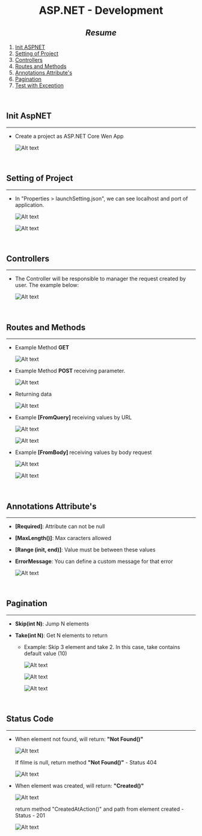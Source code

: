 <h1 align="center" id="installEntityFramework"> ASP.NET - Development </h1>

<h2 id="files" align="center"> <i> Resume </i></h2>

<ol>
<li><a href="#init"> Init ASPNET </a></li>
<li><a href="#setting"> Setting of Project </a></li>
<li><a href="#controller"> Controllers </a></li>
<li><a href="#routes"> Routes and Methods </a></li>
<li><a href="#annotationAttributes"> Annotations Attribute's </a></li>
<li><a href="#pagination"> Pagination </a></li>
<li><a href="#exception"> Test with Exception </a></li>
</ol>

</br>
<h2 id="testUnit"> Init AspNET </h2>
<hr>

- <p> Create a project as ASP.NET Core Wen App </p>
        
    ![Alt text](image.png)

</p> 

</br>
<h2 id="setting"> Setting of Project </h2>
<hr>

- <p> In "Properties > launchSetting.json", we can see localhost and port of application. </p>

    ![Alt text](image-1.png)

    ![Alt text](image-2.png)

</br>
<h2 id="controller"> Controllers </h2>
<hr>

- <p> The Controller will be responsible to manager the request created by user. The example below: </p>

    ![Alt text](image-4.png)


</br>
<h2 id="routes"> Routes and Methods </h2>
<hr>

- <p> Example Method <b> GET </b> </p>

    ![Alt text](image-5.png)

- <p> Example Method <b> POST </b> receiving parameter. </p>

    ![Alt text](image-6.png)

- <p> Returning data </p>

    ![Alt text](image-8.png)

- <p> Example <b> [FromQuery] </b> receiving values by URL

    ![Alt text](image-9.png)

    ![Alt text](image-10.png)
    
- <p> Example <b> [FromBody] </b> receiving values by body request

    ![Alt text](image-11.png)
    
    ![Alt text](image-13.png)


</br>
<h2 id="annotationAttributes"> Annotations Attribute's </h2>
<hr>

- <p> <b> [Required]</b>: Attribute can not be null</p>
- <p> <b> [MaxLength()]</b>: Max caracters allowed</p>
- <p> <b> [Range (init, end)]</b>: Value must be between these values </p>
- <p> <b> ErrorMessage</b>: You can define a custom message for that error</p>

    ![Alt text](image-7.png)


</br>
<h2 id="pagination"> Pagination </h2>
<hr>

- <p> <b> Skip(int N)</b>: Jump N elements
- <p> <b> Take(int N)</b>: Get N elements to return

  -   Example: Skip 3 element and take 2. In this case, take contains default value (10)

        ![Alt text](image-20.png)

        ![Alt text](image-14.png)

        ![Alt text](image-15.png)

    
</br>
<h2 id="statusCode"> Status Code </h2>
<hr>

- <p> When element not found, will return: <b>"Not Found()"</b> </p>

    ![Alt text](image-16.png)

    If filme is null, return method <b>"Not Found()"</b> - Status 404

    ![Alt text](image-17.png)

- <p> When element was created, will return: <b>"Created()"</b> </p>

    ![Alt text](image-19.png)

    return method "CreatedAtAction()" and path from element created - Status - 201

    ![Alt text](image-18.png)
    